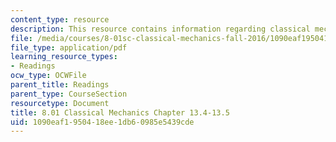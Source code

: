 ```yaml
---
content_type: resource
description: This resource contains information regarding classical mechanics.
file: /media/courses/8-01sc-classical-mechanics-fall-2016/1090eaf1950418ee1db60985e5439cde_MIT8_01F16_chapter13.4_13.5.pdf
file_type: application/pdf
learning_resource_types:
- Readings
ocw_type: OCWFile
parent_title: Readings
parent_type: CourseSection
resourcetype: Document
title: 8.01 Classical Mechanics Chapter 13.4-13.5
uid: 1090eaf1-9504-18ee-1db6-0985e5439cde
---
```

